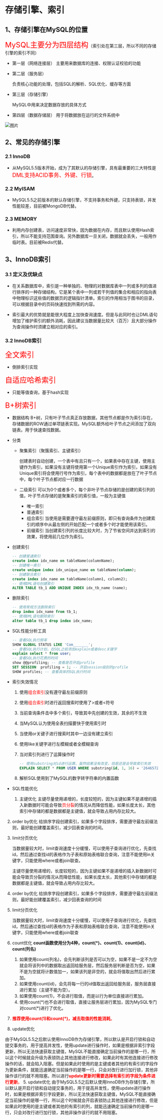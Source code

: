 # 存储引擎、索引

## 1、存储引擎在MySQL的位置

<font color='red' size='5'>MySQL主要分为四层结构</font>（索引处在第三层，所以不同的存储引擎的索引不同）

* 第一层（网络连接层）
  主要用来数据库的连接、权限认证校验的功能

* 第二层（服务层）

  负责核心功能的处理，包括SQL的解析、SQL优化、缓存等方面

* 第三层（存储引擎）

  MySQL中用来决定数据存放的具体方式

* 第四层（数据存储层）
  用于将数据放在运行的文件系统中

![图片](https://images-roland.oss-cn-shenzhen.aliyuncs.com/blog/mysql/202208061121197.png)

## 2、常见的存储引擎

### 2.1 InnoDB

* 从MySQL5.5版本开始，成为了其默认的存储引擎，具有最重要的三大特性是<font color=red size=4>DML支持ACID事务、外键、行锁</font>。

### 2.2 MyISAM

* MySQL5.5之前版本的默认存储引擎，不支持事务和外键，只支持表锁，并发性能较差，目前被MongoDB代替。

### 2.3 MEMORY

* 利用内存创建表，访问速度非常快，因为数据在内存，而且默认使用Hash索引，所以不能支持范围查询。另外数据库一旦关闭，数据就会丢失，一般用作临时表。目前被Redis代替。

## 3、InnoDB索引

### 3.1 定义及优缺点

* 在关系数据库中，索引是一种单独的、物理的对数据库表中一列或多列的值进行排序的一种存储结构，它是某个表中一列或若干列值的集合和相应的指向表中物理标识这些值的数据页的逻辑指针清单。索引的作用相当于图书的目录，可以根据目录中的页码快速找到所需的内容。

* 索引最大的优势就是能很大程度上加快查询速度。但是与此同时也让DML语句增加了维护索引的额外消耗，因此建议当数据量比较大（百万）且大部分操作为查询操作时须建立相对应的索引。

### 3.2 InnoDB索引

<font color=red size=5>全文索引</font>

* 倒排索引实现

<font color=red size=5>自适应哈希索引</font>

* 只能等值查询，基于hash实现

<font color=red size=5>B+树索引</font>

* 数据结构
  B+树，只有叶子节点真正存放数据，其他节点都是作为索引存在，存储数据的ROW通过单项链表实现。MySQL额外给叶子节点之间添加了双向链表。用于快速查找数据。

* 分类

  * 聚集索引（聚簇索引、主键索引）

    创建表时自动创建，一个表中有且只有一个，如果表中存在主键，使用主键作为索引，如果没有主键将使用第一个Unique索引作为索引，如果没有Unique索引将会使用行号作为索引，每个表中的数据都是放在了叶子节点中，每个叶子节点都对应一行数据

  * 二级索引
    可以为0个或者多个，每个非叶子节点存储的是创建的索引列的值，叶子节点存储的是聚集索引的索引值，一般为主键值
    * 唯一索引
    * 普通索引
    * 组合索引
      当使用是需要遵守最左前缀原则，即只有查询条件为创建索引的顺序中从最左侧的开始匹配一个或者多个时才能使用该索引。
    * 前缀索引
      当创建索引列的长度比较大时，为了节省空间并达到索引的效果，将使用前几位作为索引。

* 创建索引

  ~~~sql
  -- 创建普通索引
  create index idx_name on tableName(columnName);
  -- 创建唯一索引
  create unique index idx_unique_name on tableName(column);
  -- 创建联合索引
  create index idx_name on tableName(column1, column2);
  -- 使用DML语句创建索引
  ALTER TABLE tb_1 ADD UNIQUE INDEX idx_tb_name (name);
  ~~~

* 删除索引

  ~~~sql
  -- 使用常规方法删除索引
  drop index idx_name from tb_1;
  -- 使用DML语句删除索引
  alter table tb_1 drop index idx_name;
  ~~~

* SQL性能分析工具

  ~~~sql
  -- 查看SQL执行频率
  SHOW GLOBAL STATUS LIKE 'Com_______';
  -- 查看SQL执行计划，在SQL之前添加explain或者desc关键字
  explain select * from user;
  -- 查看SQL执行花费的时间
  show @@profiling; -- 查看是否开启profile
  SET SESSION  profiling = 1; -- 开启session级别的profile
  SHOW profiles; -- 查看具体的SQL执行时间
  ~~~

* 索引失效情况

  1. 使用<font color=red>组合索引</font>没有遵守最左前缀原则

  2. 使用<font color=red>组合索引</font>时进行返回搜索时使用了>或者<符号

  3. 当前查询条件击中多个索引，导致其中先创建的生效，其余的不生效

  4. 当MySQL认为使用全表扫描要快于使用索引时

  5. 当使用or关键子进行搜索时其中一边没有建立索引

  6. 使用like关键字进行左模糊或者全模糊查询

  7. 当对索引列进行了运算操作时

     ~~~sql
     -- 使用substring对id进行运算，虽然结果没有改变，但是还是会导致索引失效
     EXPLAIN SELECT * FROM USER WHERE substring(id, 1, 16) = '2646572806543270';
     ~~~

  8. 解析SQL使用到了MySQL的数字转字符串的内置函数

* SQL性能优化

  1. 主键优化
主键尽量使用递增的，长度较短的，因为主键如果不是递增的插入新数据时可能会导致<font color=red>页分裂</font>的情况从而降低性能，如果长度太长，其他索引中存储的都是数据都是主键值，就会导致占用内存比较大。
     
2. order by优化
     给排序字段创建索引，如果多个字段排序，需要遵守最左前缀法则，最好能创建覆盖索引，减少回表查询的时间。
  
3. limit分页优化
  
   当数据量较大时，limit查询速度十分缓慢，可以使用子查询进行优化，先查找id，然后通过查找id的表格作为子表和原始表格联合查询，注意不能使用in关键字，只能使用where或者join联查。
  
   主键尽量使用递增的，长度较短的，因为主键如果不是递增的插入新数据时可能会导致页分裂的情况从而降低性能，如果长度太长，其他索引中存储的都是数据都是主键值，就会导致占用内存比较大。
  
2. order by优化
     给排序字段创建索引，如果多个字段排序，需要遵守最左前缀法则，最好能创建覆盖索引，减少回表查询的时间
  
3. limit分页优化
  
   当数据量较大时，limit查询速度十分缓慢，可以使用子查询进行优化，先查找id，然后通过查找id的表格作为子表和原始表格联合查询，注意不能使用in关键字，只能使用where或者join联查
  4. count优化
     **count函数使用分为4种，count(\*)、count(1)、count(id)、count(列名)**
     1. 如果使用count(列名)，会先判断该列是否可以为空，如果不是一定不为空就会将该列中的数据取出返回给服务层，然后服务层判断是否为空，如果不是为空就将计数值加一，如果该列是非空的，就会将值取出然后进行累加。
     2. 如果使用count(id)，会先将每一行的id值取出返回给服务层，服务层直接进行累加（主键不能为空）。
     3. 如果使用count(1)，不会进行取值，而是以行为单位直接进行累加。
     4. 使用count(\*)也不会进行取值，直接让服务层进行累加，因为MySQL专门对count(\*)进行了优化。
5. <font color=red>**推荐使用count(1)和count(\*)，减去取值的性能消耗**。</font>
  5. update优化
     
由于MySQL5.5之后默认使用InnoDB作为存储引擎，所以默认是开启行锁和自动提交事务的，用于提高并发性，使用update进行操作时，如果是根据非索引字段更新，所以无法快速获取主键值，MySQL不能直接确定当前操作的是哪一行，所以这个时候就会升级为表锁防止其他连接进行修改，如果此时有其他连接进行修改操作的话，就会陷入阻塞。但是如果此时使用的是主键或者其他的有索引的字段作为更新条件，就能迅速确定当前操作的是哪一行，只会对改行进行加行锁，其他非操作该行的就不用阻塞。所以进行<Font color=red>**update更新时需要选择有索引的字段为条件进行更新**。</font>
  5. update优化
     由于MySQL5.5之后默认使用InnoDB作为存储引擎，所以默认是开启行锁和自动提交事务的，用于提高并发性，使用update进行操作时，如果是根据非索引字段更新，所以无法快速获取主键值，MySQL不能直接确定当前操作的是哪一行，所以这个时候就会开启表锁防止其他连接进行修改，但是如果此时使用的是主键或者其他的有索引的列，就能迅速确定当前操作的是哪一行，只会对改行进行加行锁，其他非操作该行的就不用阻塞。